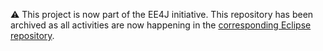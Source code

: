 ⚠️ This project is now part of the EE4J initiative. This repository has been archived as all activities are now happening in the [corresponding Eclipse repository](https://github.com/eclipse-ee4j/metro-mimepull).
